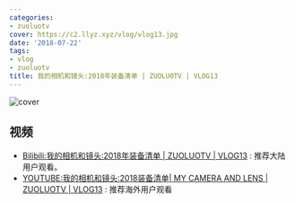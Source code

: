 ```yaml
---
categories:
- zuoluotv
cover: https://c2.llyz.xyz/vlog/vlog13.jpg
date: '2018-07-22'
tags:
- vlog
- zuoluotv
title: 我的相机和镜头:2018年装备清单 | ZUOLUOTV | VLOG13
---
```


![cover](https://c2.llyz.xyz/vlog/vlog13.jpg)

## 视频

- [Bilibili:我的相机和镜头:2018年装备清单 | ZUOLUOTV | VLOG13](https://www.bilibili.com/video/av27111807) : 推荐大陆用户观看。
- [YOUTUBE:我的相机和镜头:2018装备清单| MY CAMERA AND LENS | ZUOLUOTV | VLOG13](https://www.youtube.com/watch?v=C0bU3goPfs4) : 推荐海外用户观看
